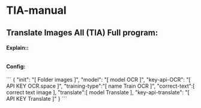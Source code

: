 # TIA-manual

## Translate Images All (TIA) Full program:

#### Explain::

######

#### Config:

\`\`\`
{
"init": "[ Folder images ]",
"model": "[ model OCR ]",
"key-api-OCR": "[ API KEY OCR.space ]",
"training-type":"[ name Train OCR ]",
"correct-text":[ correct text image ],
"translate":[ model Translate ],
"key-api-translate": "[ API KEY Translate ]"
}
\`\`\`
